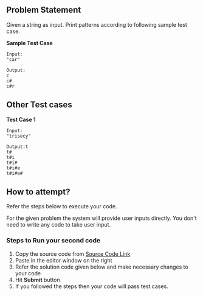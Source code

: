 
## Problem Statement
Given a string as input. Print patterns according to following sample test case.

**Sample Test Case**
```
Input:
"car"

Output:
c
c#
c#r
```
## Other Test cases
**Test Case 1**
```
Input:
"trisecy"

Output:t
t#
t#i
t#i#
t#i#e
t#i#e#
```


## How to attempt?
Refer the steps below to execute your code.

For the given problem the system will provide user inputs directly. You don't need to write any code to take user input.

### Steps to Run your second code
1. Copy the source code from [Source Code Link](https://raw.githubusercontent.com/Aartiarora22/Lab_assignments/main/Q2/T4/Main.java)
2. Paste in the editor window on the right
3. Refer the solution code given below and make necessary changes to your code
4. Hit **Submit** button
5. If you followed the steps then your code will pass test cases.
